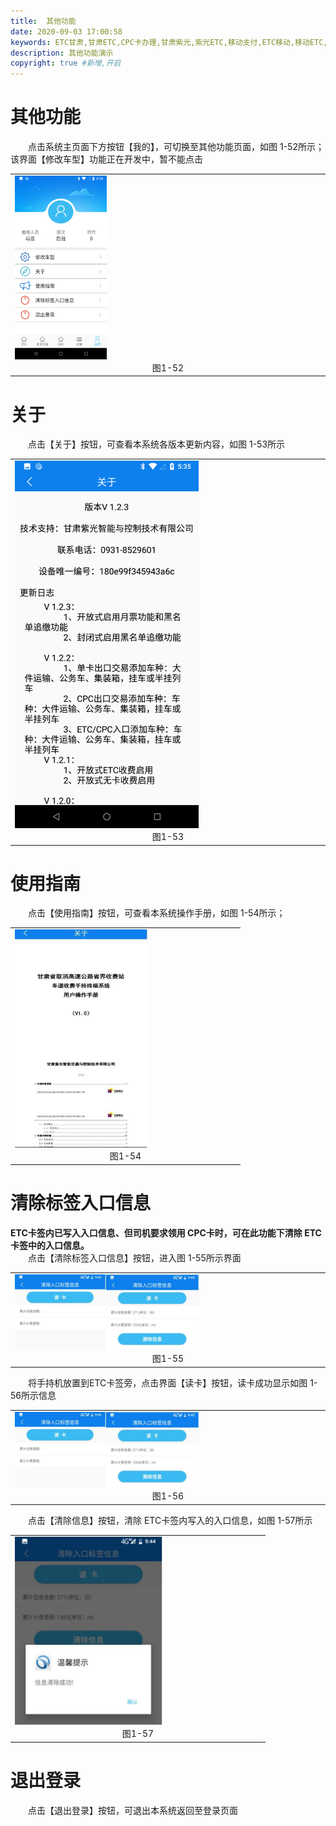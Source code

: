 ```yaml
---
title:  其他功能
date: 2020-09-03 17:00:58
keywords: ETC甘肃,甘肃ETC,CPC卡办理,甘肃紫光,紫光ETC,移动支付,ETC移动,移动ETC,ETC办理，ETC手持终端,甘肃ETC办理,甘肃ETC发行,移动发行终端,手持便携式收费系统
description: 其他功能演示
copyright: true #新增,开启
---
```


# 其他功能
&emsp;&emsp;点击系统主页面下方按钮【我的】，可切换至其他功能页面，如图
            1-52所示；该界面【修改车型】功能正在开发中，暂不能点击
<table>
  <td><img src="/pub-images/myMmessage-1.jpg"  width="30%" /><div style="text-align:center;">图1-52</div></td>
   </table>
   
# 关于
&emsp;&emsp;点击【关于】按钮，可查看本系统各版本更新内容，如图 1-53所示
<table>
  <td><img src="/pub-images/myMmessage-2.jpg"  width="60%" /><div style="text-align:center;">图1-53</div></td>
   </table>

# 使用指南
&emsp;&emsp;点击【使用指南】按钮，可查看本系统操作手册，如图 1-54所示；
<table>
  <td><img src="/pub-images/myMmessage-3.jpg"  width="60%" /><div style="text-align:center;">图1-54</div></td>
   </table>
   
# 清除标签入口信息
<div style="font-weight:bold;">ETC卡签内已写入入口信息、但司机要求领用  CPC卡时，可在此功能下清除 ETC卡签中的入口信息。</div>
&emsp;&emsp;点击【清除标签入口信息】按钮，进入图 1-55所示界面
<table>
  <td><img src="/pub-images/myMmessage-4.jpg"  width="60%" /><div style="text-align:center;">图1-55</div></td>
   </table>
&emsp;&emsp;将手持机放置到ETC卡签旁，点击界面【读卡】按钮，读卡成功显示如图 1-56所示信息
<table>
  <td><img src="/pub-images/myMmessage-5.jpg"  width="60%" /><div style="text-align:center;">图1-56</div></td>
   </table>
&emsp;&emsp;点击【清除信息】按钮，清除 ETC卡签内写入的入口信息，如图 1-57所示
<table>
  <td><img src="/pub-images/myMmessage-6.jpg"  width="60%" /><div style="text-align:center;">图1-57</div></td>
   </table>
   
# 退出登录
&emsp;&emsp;点击【退出登录】按钮，可退出本系统返回至登录页面
